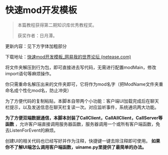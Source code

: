# 快速mod开发模板

>本篇教程获得第二期知识库优秀教程奖。
>
>获奖作者：日月潭。

更新内容：见下方字体加粗部分

下载地址：[快速mod开发模板_网易我的世界论坛 (netease.com)](https://mc.netease.com/thread-954716-1-1.html)



将文件夹解压到行为包，即可直接进去写代码，无需进行配置modMain，修改import语句等麻烦操作。

你只需重命名解压出来的文件夹即可，它将作为mod名字（把ModName文件夹重命名成个性化mod名，防止冲突）

为了方便代码的复制粘贴，本脚本自带两个小功能：客户端UI加载完成后在聊天栏提示，以及发送信息在聊天栏复读一次。对应监听事件，系统通讯两大功能。

**为了方便双端数据通信，本脚本封装了CallClient，CallAllClient，CallServer等函数** ，允许客户端直接调用服务器函数，服务器调用一个或所有客户端函数，免去ListenForEvent的麻烦。

创建UI的相关代码也已经写好并作为注释，快捷键一键去除注释即可使用。 **如果你不了解UI端怎么调用客户端函数，uiname.py里提供了最简单的办法。**